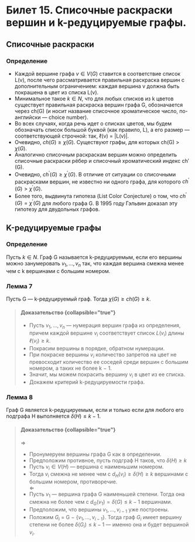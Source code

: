 # Билет 15. Списочные раскраски вершин и k-редуцируемые графы.

## Списочные раскраски 

### Определение
- Каждой вершине графа $v \in V(G)$ ставится в
  соответствие список L(v), после чего рассматривается
  правильная раскраска вершин с дополнительным
  ограничением: каждая вершина v должна быть
  покрашена в цвет из списка L(v).
- Минимальное такое $k \in N$, что для любых списков из k
  цветов существует правильная раскраска вершин графа
  G, обозначается через ch(G) (и носит название списочное
  хроматическое число, по-английски — choice number).
- Во всех случаях, когда речь идет о списках цветов, мы
  будем обозначать список большой буквой (как
  правило, L), а его размер — соответствующей строчной:
  так, ℓ(v) = |L(v)|.
- Очевидно, $ch(G) \ge \chi(G)$. Существуют графы, для
  которых ch(G) > $\chi(G)$.
- Аналогично списочным раскраскам вершин можно
  определить списочные раскраски рёбер и списочный
  хроматический индекс ch′(G).
- Очевидно, $ch^′(G) \ge \chi^′(G)$. В отличие от ситуации со
  списочными раскрасками вершин, не известно ни одного
  графа, для которого $ch^′(G) > \chi^′(G)$.
- Более того, выдвинута гипотеза (List Color Conjecture) о
  том, что $ch^′(G) = \chi^′(G)$ для любого графа G. В 1995
  году Гэльвин доказал эту гипотезу для двудольных
  графов.

## K-редуцируемые графы

### Определение

Пусть $k \in N$. Граф G называется k-редуцируемым, если его
вершины можно занумеровать $v_1,\dotsc, v_n$ так, что каждая
вершина смежна менее чем с k вершинами с большим
номером.

### Лемма 7

Пусть G — k-редуцируемый граф. Тогда $\chi(G) \ge ch(G) \ge k$.

>#### Доказательство {collapsible="true"}
> - Пусть $v_1,\dotsc, v_n$ — нумерация вершин графа из определения,
    причем каждой вершине $v_i$ соответствует список $L(v_i)$ длины
    $ℓ(v_i) \ge k$.
> - Покрасим вершины в порядке, обратном нумерации.
> - При покраске вершины $v_i$ количество запретов на цвет не
    превосходит количество ее соседей среди вершин с большим
    номером, а таких не более k − 1.
> - Значит, мы можем покрасить вершину $v_i$ в цвет из ее
    списка.
> - Докажем критерий k-редуцируемости графа.


### Лемма 8

Граф G является k-редуцируемым, если и только если для
любого его подграфа H выполняется $\delta(H) \le k − 1$.

>#### Доказательство {collapsible="true"}
> $\Rightarrow$  
> - Пронумеруем вершины графа G как в определении.
> - Предположим противное, пусть подграф H таков, что $\delta(H) \ge k$
> - Пусть $v_i \in V(H)$ — вершина с наименьшим номером.
> - Тогда $v_i$ смежна не менее чем с $d_H(v_i) \ge \delta(H) \ge k$
    вершинами с большим номером, противоречие.  
> $\Leftarrow$  
> - Пусть $v_1$ — вершина графа G наименьшей степени. Тогда
    она смежна не более чем с $d_G(v_1) = \delta(G) \le k − 1$ вершинами.
> - Предположим, что вершины $v_1,\dotsc, v_{i−1}$ уже построены.
> - Положим $G_i$ = G − {$v_1, \dotsc , v_{i−1}$}. Тогда граф $G_i$ имеет
    вершину степени не более $\delta(G_i) \le k − 1$ — именно она и будет
    вершиной $v_i$.


